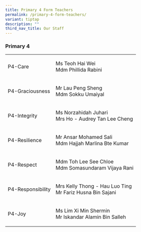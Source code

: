 ```yaml
---
title: Primary 4 Form Teachers
permalink: /primary-4-form-teachers/
variant: tiptap
description: ""
third_nav_title: Our Staff
---
```

<h3><strong>Primary 4</strong></h3>
<table style="minWidth: 50px">
<colgroup>
<col>
<col>
</colgroup>
<tbody>
<tr>
<td rowspan="1" colspan="1">
<p>P4-Care</p>
</td>
<td rowspan="1" colspan="1">
<p>Ms Teoh Hai Wei
<br>Mdm Phillida Rabini</p>
</td>
</tr>
<tr>
<td rowspan="1" colspan="1">
<p>P4-Graciousness</p>
</td>
<td rowspan="1" colspan="1">
<p>Mr Lau Peng Sheng
<br>Mdm Sokku Umaiyal</p>
</td>
</tr>
<tr>
<td rowspan="1" colspan="1">
<p>P4-Integrity</p>
</td>
<td rowspan="1" colspan="1">
<p>Ms Norzahidah Juhari
<br>Mrs Ho - Audrey Tan Lee Cheng</p>
</td>
</tr>
<tr>
<td rowspan="1" colspan="1">
<p>P4-Resilience</p>
</td>
<td rowspan="1" colspan="1">
<p>Mr Ansar Mohamed Sali
<br>Mdm Hajjah Marlina Bte Kumar</p>
</td>
</tr>
<tr>
<td rowspan="1" colspan="1">
<p>P4-Respect</p>
</td>
<td rowspan="1" colspan="1">
<p>Mdm Toh Lee See Chloe
<br>Mdm Somasundaram Vijaya Rani</p>
</td>
</tr>
<tr>
<td rowspan="1" colspan="1">
<p>P4-Responsibility</p>
</td>
<td rowspan="1" colspan="1">
<p>Mrs Kelly Thong - Hau Luo Ting
<br>Mr Fariz Husna Bin Sajani</p>
</td>
</tr>
<tr>
<td rowspan="1" colspan="1">
<p>P4-Joy</p>
</td>
<td rowspan="1" colspan="1">
<p>Ms Lim Xi Min Shermin
<br>Mr Iskandar Alamin Bin Salleh</p>
</td>
</tr>
</tbody>
</table>
<p></p>